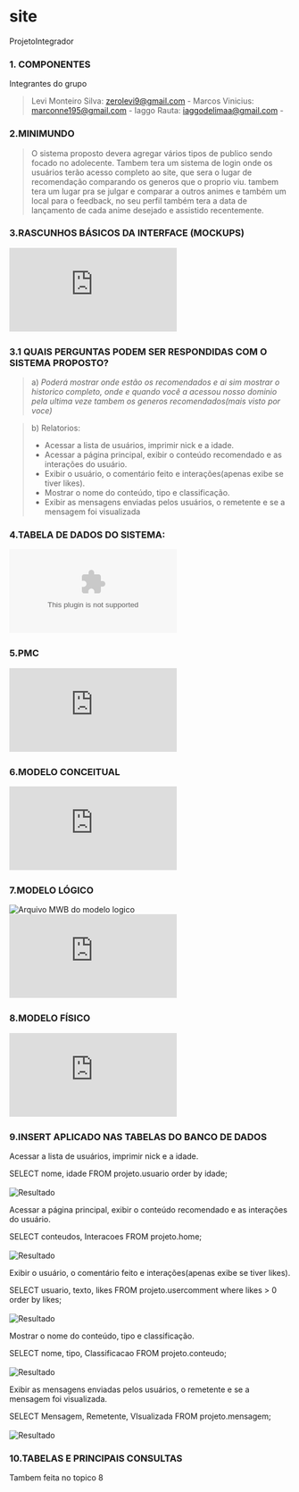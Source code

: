 # site
ProjetoIntegrador

### 1. COMPONENTES<br>
Integrantes do grupo
>Levi Monteiro Silva: zerolevi9@gmail.com  -
>Marcos Vinicius: marconne195@gmail.com  -
>Iaggo Rauta: iaggodelimaa@gmail.com -


### 2.MINIMUNDO<br>
>O sistema proposto devera agregar vários tipos de publico sendo focado no adolecente. 
Tambem tera um sistema de login onde os usuários terão acesso completo ao site, 
que sera o lugar de recomendação comparando os generos que o proprio viu.
tambem tera um lugar pra se julgar e comparar a outros animes e também um local para
o feedback, no seu perfil também tera a data de lançamento de cada anime desejado 
e assistido recentemente.



### 3.RASCUNHOS BÁSICOS DA INTERFACE (MOCKUPS)<br>
![Arquivo PDF do Balsamiq](https://github.com/zerolevi9/site/blob/0394349fa49861f897039467584a532c5d78fb56/Balsamiq.pdf)



### 3.1 QUAIS PERGUNTAS PODEM SER RESPONDIDAS COM O SISTEMA PROPOSTO?<br>


>a)
*Poderá mostrar onde estão os recomendados e ai sim mostrar o historico completo,
onde e quando você a acessou nosso dominio pela ultima veze tambem os 
generos recomendados(mais visto por voce)*

>b)  Relatorios: <ul><li>Acessar a lista de usuários, imprimir nick e a idade.</li><li>Acessar a página principal, exibir o conteúdo recomendado e as interações do usuário.</li><li>Exibir o usuário, o comentário feito e interações(apenas exibe se tiver likes). </li><li>Mostrar o nome do conteúdo, tipo e classificação.</li><li>Exibir as mensagens enviadas pelos usuários, o remetente e se a mensagem foi visualizada</li></ul>

### 4.TABELA DE DADOS DO SISTEMA:<br>
![Arquivo xlsx tabela pedida](https://github.com/zerolevi9/site/blob/6b0c45c0b80c3e2d7052334239bbd0e8469c0ff6/tabelaPI.xlsx)



 ### 5.PMC<br>

![Arquivo PDF do PMC](https://github.com/zerolevi9/site/blob/b5ffdef523d0e70f660d2ce94b6d893d07128cba/Pmc%20(1).pdf)



### 6.MODELO CONCEITUAL<br>
![Arquivo PDF do modelo conceitual](https://github.com/zerolevi9/site/blob/d2edf20ce91f44ab687258b1a823aaf4ee5e6b8c/modeloConceitual.pdf)



### 7.MODELO LÓGICO<br>
![Arquivo MWB do modelo logico](https://github.com/zerolevi9/site/blob/f451c1e27c9fec63768ffe78d5f263387abc6ec9/Modelo%20Logico.mwb)
![Arquivo PDF do modelo logico](https://github.com/zerolevi9/site/blob/adbd3a296b66d0ced82da4b0faa539f3891a0d2d/ModeloLogico.pdf)



### 8.MODELO FÍSICO<br>
![Arquivo SQL do modelo  fisico](https://github.com/zerolevi9/site/blob/2ebc1333680d2b4e28e81c58bd5c573c7adca122/Projeto%20Integrador%20-%20Codigo%20POSTGRES.sql)



### 9.INSERT APLICADO NAS TABELAS DO BANCO DE DADOS<br>
Acessar a lista de usuários, imprimir nick e a idade.

SELECT nome, idade FROM projeto.usuario
order by idade;
<br><br>![Resultado](https://github.com/zerolevi9/site/blob/main/Documento%20sem%20t%C3%ADtulo/images/image5.png)

Acessar a página principal, exibir o conteúdo recomendado e as interações do usuário.

SELECT conteudos, Interacoes FROM projeto.home;
<br><br>![Resultado](https://github.com/zerolevi9/site/blob/main/Documento%20sem%20t%C3%ADtulo/images/image4.png)

Exibir o usuário, o comentário feito e interações(apenas exibe se tiver likes). 

SELECT usuario, texto, likes FROM projeto.usercomment where likes > 0
order by likes;
<br><br>![Resultado](https://github.com/zerolevi9/site/blob/main/Documento%20sem%20t%C3%ADtulo/images/image3.png)

Mostrar o nome do conteúdo, tipo e classificação.

SELECT nome, tipo, Classificacao FROM projeto.conteudo;
<br><br>![Resultado](https://github.com/zerolevi9/site/blob/main/Documento%20sem%20t%C3%ADtulo/images/image2.png)

Exibir as mensagens enviadas pelos usuários, o remetente e se a mensagem foi visualizada.

SELECT Mensagem, Remetente, VIsualizada FROM projeto.mensagem;
<br><br>![Resultado](https://github.com/zerolevi9/site/blob/main/Documento%20sem%20t%C3%ADtulo/images/image1.png)



### 10.TABELAS E PRINCIPAIS CONSULTAS<br>
Tambem feita no topico 8
